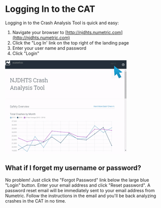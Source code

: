 # Logging In to the CAT

Logging in to the Crash Analysis Tool is quick and easy: 

1. Navigate your browser to [http://njdhts.numetric.com](http://njdhts.numetric.com)
2. Click the "Log In' link on the top right of the landing page
3. Enter your user name and password
4. Click "Login"

![](/assets/ezgif.com-optimize%284%29.gif)

## What if I forget my username or password?

No problem! Just click the "Forgot Password" link below the large blue "Login" button. Enter your email address and click "Reset password". A password reset email will be immediately sent to your email address from Numetric. Follow the instructions in the email and you'll be back analyzing crashes in the CAT in no time.

